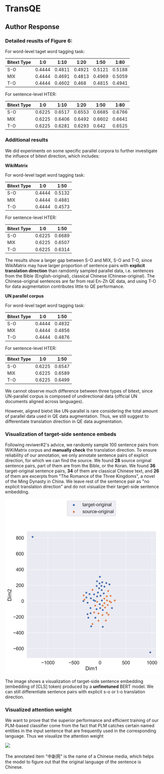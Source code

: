 # TransQE
## Author Response

### Detailed reuslts of Figure 6:

For word-level taget word tagging task:

| Bitext Type | 1:0    | 1:10   | 1:20   | 1:50   | 1:80   |
|-------------|--------|--------|--------|--------|--------|
| S-O         | 0.4444 | 0.4811 | 0.4921 | 0.5121 | 0.5188 |
| MIX         | 0.4444 | 0.4691 | 0.4813 | 0.4969 | 0.5059 |
| T-O         | 0.4444 | 0.4602 | 0.468  | 0.4815 | 0.4941 |

For sentence-level HTER:

| Bitext Type | 1:0    | 1:10   | 1:20   | 1:50   | 1:80   |
|-------------|--------|--------|--------|--------|--------|
| S-O         | 0.6225 | 0.6517 | 0.6553 | 0.6685 | 0.6766 |
| MIX         | 0.6225 | 0.6406 | 0.6492 | 0.6602 | 0.6641 |
| T-O         | 0.6225 | 0.6281 | 0.6293  | 0.642 | 0.6525 |

### Additional results
We did experiments on some specific parallel corpora to further investigate the influece of bitext direction, which includes:

**WikiMatrix**

For word-level taget word tagging task:

| Bitext Type | 1:0    | 1:50   | 
|-------------|--------|--------|
| S-O         | 0.4444 | 0.5132 | 
| MIX         | 0.4444 | 0.4881 | 
| T-O         | 0.4444 | 0.4573 | 

For sentence-level HTER:

| Bitext Type | 1:0    | 1:50   | 
|-------------|--------|--------|
| S-O         | 0.6225 | 0.6689 | 
| MIX         | 0.6225 | 0.6507 | 
| T-O         | 0.6225 | 0.6314 | 

The results show a larger gap between S-O and MIX, S-O and T-O, since WikiMatrix may have larger proportion of sentence pairs with **explicit translation direction** than ramdomly sampled parallel data, i.e. sentences from the Bible (English-original), classical Chinese (Chinese-original). The Chinese-original sentences are far from real En-Zh QE data, and using T-O for data augmentation contributes little to QE performance.

**UN parallel corpus**

For word-level taget word tagging task:

| Bitext Type | 1:0    | 1:50   | 
|-------------|--------|--------|
| S-O         | 0.4444 | 0.4832 | 
| MIX         | 0.4444 | 0.4856 | 
| T-O         | 0.4444 | 0.4876 | 

For sentence-level HTER:

| Bitext Type | 1:0    | 1:50   | 
|-------------|--------|--------|
| S-O         | 0.6225 | 0.6547 | 
| MIX         | 0.6225 | 0.6589 | 
| T-O         | 0.6225 | 0.6499 | 

We cannot observe much difference between three types of bitext, since UN-parallel corpus is composed of undirectional data (official UN documents aligned across languages).

However, aligned bietxt like UN-parallel is rare considering the total amount of parallel data used in QE data augmentation. Thus, we still suggest to differentiate translation direction in QE data augmentation.

### Visualization of target-side sentence embeds 

Following reviwer#2's advice, we randomly sample 100 sentence pairs from WiKiMatrix corpus and **manually check** the translation direction. To ensure reliability of our annotation, we only annotate sentence pairs of explicit direction, for which we can find the source. We found **28** source original sentence pairs, part of them are from the Bible, or the Koran. We found **36** target-original sentence pairs, **34** of them are classical Chinese text, and **26** of them are excerpts from "The Romance of the Three Kingdoms", a novel of the Ming Dynasty in China. We leave rest of the sentence pair as "no explicit translation direction" and do not visiualize their target-side sentence embedding.

<img src="sample-raw-human.jpg" width="600px">

The image shows a visualization of target-side sentence embedding (embedding of \[CLS\] token) produced by a **unfinetuned** BERT model. We can still differentiate sentence pairs with explicit s-o or t-o translation direction.

### Visualized attention weight 

We want to prove that the superior performance and efficient training of our PLM-based classifier come from the fact that PLM catches certain named entities in the input sentence that are frequently used in the corresponding language. Thus we visualize the attention weight

<img src="attention_sample.png" width="600px">

The annotated item "中新网" is the name of a Chinese media, which helps the model to figure out that the original language of the sentence is Chinese.

